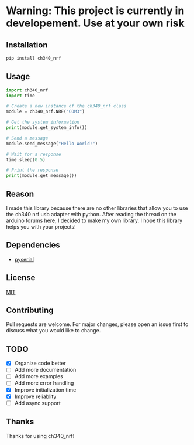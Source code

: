 # Warning: This project is currently in developement. Use at your own risk

## Installation

```bash
pip install ch340_nrf
```

## Usage

```python
import ch340_nrf
import time

# Create a new instance of the ch340_nrf class
module = ch340_nrf.NRF("COM3")

# Get the system information
print(module.get_system_info())

# Send a message
module.send_message("Hello World!")

# Wait for a response
time.sleep(0.5)

# Print the response
print(module.get_message())
```

## Reason

I made this library because there are no other libraries that allow you to use the ch340 nrf usb adapter with python. After reading the thread on the arduino forums [here](https://forum.arduino.cc/t/talking-to-a-usb-nrf24l01/395290/35), I decided to make my own library. I hope this library helps you with your projects!

## Dependencies

- [pyserial](https://pypi.org/project/pyserial/)

## License

[MIT](https://choosealicense.com/licenses/mit/)

## Contributing

Pull requests are welcome. For major changes, please open an issue first to discuss what you would like to change.

## TODO

- [X] Organize code better
- [ ] Add more documentation
- [ ] Add more examples
- [ ] Add more error handling
- [X] Improve initialization time
- [X] Improve reliablity
- [ ] Add async support

## Thanks

Thanks for using ch340_nrf!
